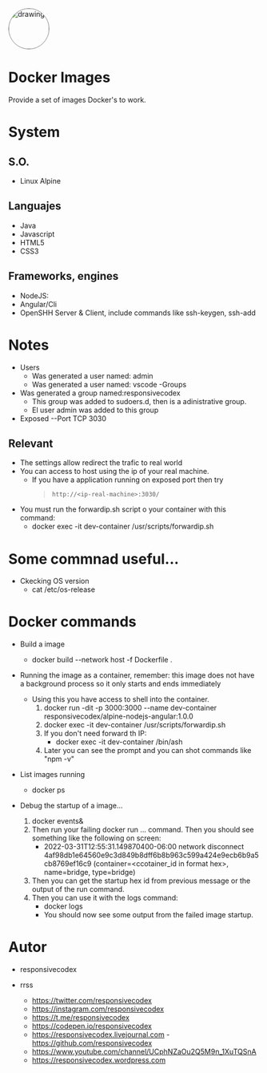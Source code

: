 <img src="https://avatars.githubusercontent.com/u/80433485?v=4" alt="drawing" style="width:80px; border-radius:50%; border: 0.5px solid gray;"/>

# Docker Images
Provide a set of images Docker's to work.

# System
## S.O.
- Linux Alpine

## Languajes
- Java
- Javascript
- HTML5
- CSS3

## Frameworks, engines
- NodeJS:
- Angular/Cli
- OpenSHH Server & Client, include commands like ssh-keygen, ssh-add

# Notes
- Users
  - Was generated a user named: admin
  - Was generated a user named: vscode
-Groups
- Was generated a group named:responsivecodex
  - This group was added to sudoers.d, then is a adinistrative group.
  - El user admin was added to this group
- Exposed
  --Port TCP  3030

## Relevant
- The settings allow redirect the trafic to real world
- You can access to host using the ip of your real machine.
  - If you have a application running on exposed port then try
    > ``http://<ip-real-machine>:3030/``
- You must run the forwardip.sh script o your container with this command:
    - docker exec -it dev-container /usr/scripts/forwardip.sh


# Some commnad useful...
- Ckecking OS version
  - cat /etc/os-release

  
# Docker commands
- Build a image
  - docker build --network host -f Dockerfile .

- Running the image as a container, remember: this image does not have a background process so it only starts and ends immediately
  - Using this you have access to shell into the container.
    1. docker run -dit -p 3000:3000 --name dev-container  responsivecodex/alpine-nodejs-angular:1.0.0
    2. docker exec -it dev-container /usr/scripts/forwardip.sh
    3. If you don't need forward th IP:  
        - docker exec -it dev-container /bin/ash
    4. Later you can see the prompt and you can shot commands like "npm -v"

- List images running
  - docker ps
  
- Debug the startup of a image...
  1. docker events&
  2. Then run your failing docker run ... command. Then you should see something like the following on screen:
      - 2022-03-31T12:55:31.149870400-06:00 network disconnect 4af98db1e64560e9c3d849b8dff6b8b963c599a424e9ecb6b9a5cb8769ef16c9 (container=<ccotainer_id in format hex>, name=bridge, type=bridge)
  3. Then you can get the startup hex id from previous message or the output of the run command. 
  4. Then you can use it with the logs command:
      - docker logs <copy the instance id from docker events messages on screen>
      - You should now see some output from the failed image startup.

# Autor
- responsivecodex
- rrss
  
  - https://twitter.com/responsivecodex
  - https://instagram.com/responsivecodex
  - https://t.me/responsivecodex
  - https://codepen.io/responsivecodex
  - https://responsivecodex.livejournal.com
   -https://github.com/responsivecodex
  - https://www.youtube.com/channel/UCphNZaOu2Q5M9n_1XuTQSnA
  - https://responsivecodex.wordpress.com
